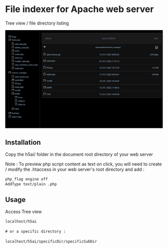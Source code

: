 # File indexer for Apache web server

Tree view / file directory listing

![alt text](https://github.com/Ph-lo/File-indexer/blob/main/view.png)

## Installation 

Copy the h5ai/ folder in the document root directory of your web server

Note : To preview php script content as text on click, you will need to create / modify the .htaccess in
your web server's root directory and add :
```.htaccess
php_flag engine off
AddType text/plain .php
```

## Usage 

Access Tree view
```url
localhost/h5ai

# or a specific directory :

localhost/h5ai/specificDir/specificSubDir
```
